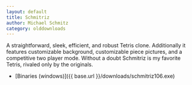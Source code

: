 ```yaml
---
layout: default
title: Schmitriz
author: Michael Schmitz
category: olddownloads
---
```


A straightforward, sleek, efficient, and robust Tetris clone. Additionally it
features customizable background, customizable piece pictures, and a
competitive two player mode. Without a doubt Schmitriz is my favorite Tetris,
rivaled only by the originals.

* [Binaries (windows)]({{ base.url }}/downloads/schmitriz106.exe)
